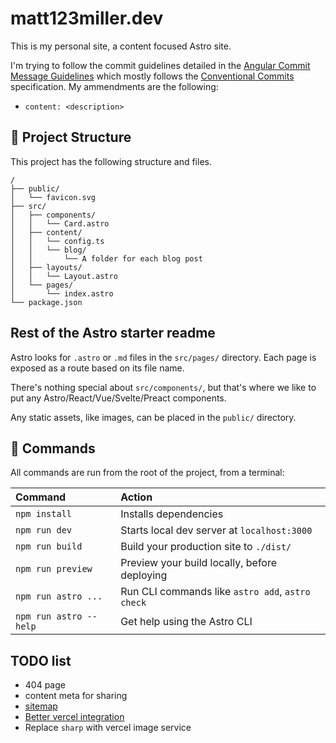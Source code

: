 # matt123miller.dev

This is my personal site, a content focused Astro site.

I'm trying to follow the commit guidelines detailed in the [Angular Commit Message Guidelines](https://github.com/angular/angular/blob/22b96b9/CONTRIBUTING.md#-commit-message-guidelines) which mostly follows the [Conventional Commits](https://www.conventionalcommits.org/en/v1.0.0/) specification. My ammendments are the following:

- `content: <description>`

## 🚀 Project Structure

This project has the following structure and files.

```
/
├── public/
│   └── favicon.svg
├── src/
│   ├── components/
│   │   └── Card.astro
│   ├── content/
│   │   └── config.ts
│   │   └── blog/
│   │       └── A folder for each blog post
│   ├── layouts/
│   │   └── Layout.astro
│   └── pages/
│       └── index.astro
└── package.json
```

## Rest of the Astro starter readme

Astro looks for `.astro` or `.md` files in the `src/pages/` directory. Each page is exposed as a route based on its file name.

There's nothing special about `src/components/`, but that's where we like to put any Astro/React/Vue/Svelte/Preact components.

Any static assets, like images, can be placed in the `public/` directory.

## 🧞 Commands

All commands are run from the root of the project, from a terminal:

| Command                | Action                                           |
| :--------------------- | :----------------------------------------------- |
| `npm install`          | Installs dependencies                            |
| `npm run dev`          | Starts local dev server at `localhost:3000`      |
| `npm run build`        | Build your production site to `./dist/`          |
| `npm run preview`      | Preview your build locally, before deploying     |
| `npm run astro ...`    | Run CLI commands like `astro add`, `astro check` |
| `npm run astro --help` | Get help using the Astro CLI                     |

## TODO list

- 404 page
- content meta for sharing
- [sitemap](https://docs.astro.build/en/guides/integrations-guide/sitemap/)
- [Better vercel integration](https://vercel.com/docs/frameworks/astro)
- Replace `sharp` with vercel image service
